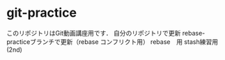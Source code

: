 # git-practice
このリポジトリはGit動画講座用です．
自分のリポジトリで更新
rebase-practiceブランチで更新（rebase コンフリクト用）
rebase　用
stash練習用(2nd)
